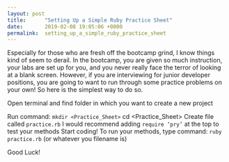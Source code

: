 ```yaml
---
layout: post
title:      "Setting Up a Simple Ruby Practice Sheet"
date:       2019-02-08 19:05:06 +0000
permalink:  setting_up_a_simple_ruby_practice_sheet
---
```



Especially for those who are fresh off the bootcamp grind, I know things kind of seem to derail. In the bootcamp, you are given so much instruction, your labs are set up for you, and you never really face the terror of looking at a blank screen. 
However, if you are interviewing for junior developer positions, you are going to want to run through some practice problems on your own! So here is the simplest way to do so. 

Open terminal and find folder in which you want to create a new project 

Run command: `mkdir <Practice_Sheet>`
cd <Practice_Sheet>
Create file called `practice.rb`
I would recommend adding `require ‘pry’` at the top to test your methods 
Start coding!
To run your methods, type command: `ruby practice.rb` (or whatever you filename is)

Good Luck! 

